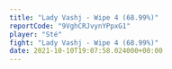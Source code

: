 ```yaml
---
title: "Lady Vashj - Wipe 4 (68.99%)"
reportCode: "9VghCRJvynYPpxG1"
player: "Sté"
fight: "Lady Vashj - Wipe 4 (68.99%)"
date: 2021-10-10T19:07:58.024000+00:00
---
```

